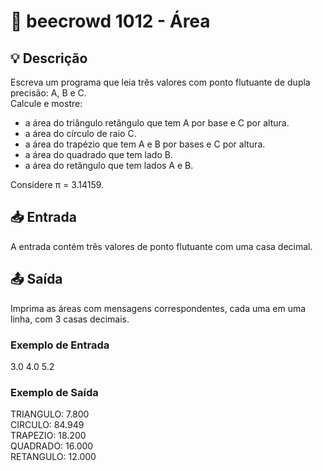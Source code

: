 # 📝 beecrowd 1012 - Área

## 💡 Descrição

Escreva um programa que leia três valores com ponto flutuante de dupla precisão: A, B e C.  
Calcule e mostre:  

- a área do triângulo retângulo que tem A por base e C por altura.  
- a área do círculo de raio C.  
- a área do trapézio que tem A e B por bases e C por altura.  
- a área do quadrado que tem lado B.  
- a área do retângulo que tem lados A e B.

Considere π = 3.14159.

## 📥 Entrada

A entrada contém três valores de ponto flutuante com uma casa decimal.

## 📤 Saída

Imprima as áreas com mensagens correspondentes, cada uma em uma linha, com 3 casas decimais.

### Exemplo de Entrada
3.0 4.0 5.2

### Exemplo de Saída
TRIANGULO: 7.800  
CIRCULO: 84.949  
TRAPEZIO: 18.200  
QUADRADO: 16.000  
RETANGULO: 12.000
